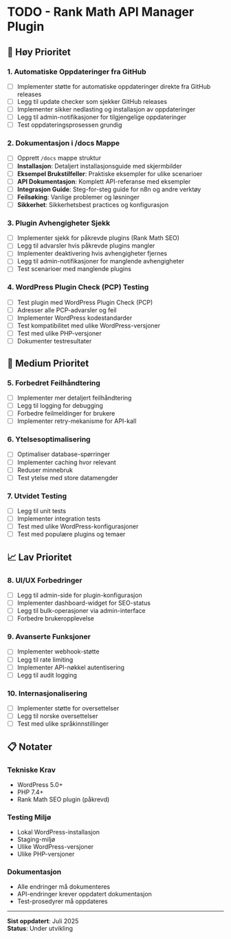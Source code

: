 # TODO - Rank Math API Manager Plugin

## 🚀 Høy Prioritet

### 1. Automatiske Oppdateringer fra GitHub

- [ ] Implementer støtte for automatiske oppdateringer direkte fra GitHub releases
- [ ] Legg til update checker som sjekker GitHub releases
- [ ] Implementer sikker nedlasting og installasjon av oppdateringer
- [ ] Legg til admin-notifikasjoner for tilgjengelige oppdateringer
- [ ] Test oppdateringsprosessen grundig

### 2. Dokumentasjon i /docs Mappe

- [ ] Opprett `/docs` mappe struktur
- [ ] **Installasjon**: Detaljert installasjonsguide med skjermbilder
- [ ] **Eksempel Brukstilfeller**: Praktiske eksempler for ulike scenarioer
- [ ] **API Dokumentasjon**: Komplett API-referanse med eksempler
- [ ] **Integrasjon Guide**: Steg-for-steg guide for n8n og andre verktøy
- [ ] **Feilsøking**: Vanlige problemer og løsninger
- [ ] **Sikkerhet**: Sikkerhetsbest practices og konfigurasjon

### 3. Plugin Avhengigheter Sjekk

- [ ] Implementer sjekk for påkrevde plugins (Rank Math SEO)
- [ ] Legg til advarsler hvis påkrevde plugins mangler
- [ ] Implementer deaktivering hvis avhengigheter fjernes
- [ ] Legg til admin-notifikasjoner for manglende avhengigheter
- [ ] Test scenarioer med manglende plugins

### 4. WordPress Plugin Check (PCP) Testing

- [ ] Test plugin med WordPress Plugin Check (PCP)
- [ ] Adresser alle PCP-advarsler og feil
- [ ] Implementer WordPress kodestandarder
- [ ] Test kompatibilitet med ulike WordPress-versjoner
- [ ] Test med ulike PHP-versjoner
- [ ] Dokumenter testresultater

## 🔧 Medium Prioritet

### 5. Forbedret Feilhåndtering

- [ ] Implementer mer detaljert feilhåndtering
- [ ] Legg til logging for debugging
- [ ] Forbedre feilmeldinger for brukere
- [ ] Implementer retry-mekanisme for API-kall

### 6. Ytelsesoptimalisering

- [ ] Optimaliser database-spørringer
- [ ] Implementer caching hvor relevant
- [ ] Reduser minnebruk
- [ ] Test ytelse med store datamengder

### 7. Utvidet Testing

- [ ] Legg til unit tests
- [ ] Implementer integration tests
- [ ] Test med ulike WordPress-konfigurasjoner
- [ ] Test med populære plugins og temaer

## 📈 Lav Prioritet

### 8. UI/UX Forbedringer

- [ ] Legg til admin-side for plugin-konfigurasjon
- [ ] Implementer dashboard-widget for SEO-status
- [ ] Legg til bulk-operasjoner via admin-interface
- [ ] Forbedre brukeropplevelse

### 9. Avanserte Funksjoner

- [ ] Implementer webhook-støtte
- [ ] Legg til rate limiting
- [ ] Implementer API-nøkkel autentisering
- [ ] Legg til audit logging

### 10. Internasjonalisering

- [ ] Implementer støtte for oversettelser
- [ ] Legg til norske oversettelser
- [ ] Test med ulike språkinnstillinger

## 📋 Notater

### Tekniske Krav

- WordPress 5.0+
- PHP 7.4+
- Rank Math SEO plugin (påkrevd)

### Testing Miljø

- Lokal WordPress-installasjon
- Staging-miljø
- Ulike WordPress-versjoner
- Ulike PHP-versjoner

### Dokumentasjon

- Alle endringer må dokumenteres
- API-endringer krever oppdatert dokumentasjon
- Test-prosedyrer må oppdateres

---

**Sist oppdatert**: Juli 2025  
**Status**: Under utvikling
